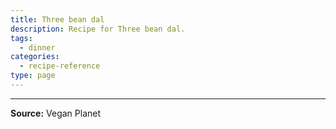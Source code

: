 ```yaml
---
title: Three bean dal
description: Recipe for Three bean dal.
tags:
  - dinner
categories:
  - recipe-reference
type: page
---
```


---

**Source:** Vegan Planet